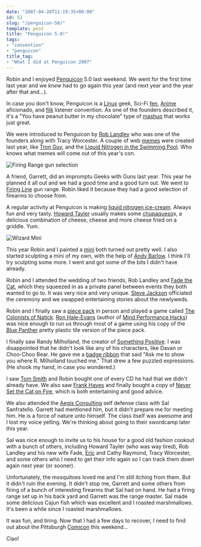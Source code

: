 ```yaml
---
date: "2007-04-28T11:19:35+00:00"
id: 52
slug: "/penguicon-50/"
template: post
title: "Penguicon 5.0!"
tags:
- "convention"
- "penguicon"
title_tag:
- "What I did at Penguicon 2007"
---
```


Robin and I enjoyed [Penguicon](http://penguicon.org/) 5.0 last weekend. We went
for the first time last year and we _knew_ had to go again this year (and next
year and the year after that and…).

In case you don't know, Penguicon is a
[Linux](http://en.wikipedia.org/wiki/Linux) geek, Sci-Fi
[fen](http://en.wikipedia.org/wiki/Science_fiction_fandom),
[Anime](http://en.wikipedia.org/wiki/Anime) aficionado, and
[filk](http://en.wikipedia.org/wiki/Filk) listener convention. As one of the
founders described it, it's a "You have peanut butter in my chocolate" type of
[mashup](http://en.wiktionary.org/wiki/mashup) that works just great.

We were introduced to Penguicon by [Rob Landley](http://www.landley.net/) who
was one of the founders along with Tracy Worcester. A couple of web
[memes](http://en.wikipedia.org/wiki/Meme) were created last year, like
[Tron Guy](http://www.tronguy.net/), and the
[Liquid Nitrogen in the Swimming Pool](http://youtube.com/watch?v=w2mj-Sq2oeo).
Who knows what memes will come out of this year's con.

![Firing Range gun
selection](firing-range.jpg)

A friend, Garrett, did an impromptu Geeks with Guns last year. This year he
planned it all out and we had a good time and a good turn out. We went to
[Firing Line](http://www.firinglineguns.com/) gun range. Robin liked it because
they had a good selection of firearms to choose from.

A regular activity at Penguicon is making
[liquid nitrogen ice-cream](https://flickr.com/photos/swthomas/466836040/).
Always fun and very tasty. [Howard Tayler](http://howardtayler.livejournal.com/)
usually makes some [chupaqueso](http://www.chupaqueso.com/)s, a delicious
combination of cheese, cheese and more cheese fried on a griddle. Yum.

![Wizard
Mini](minifig.jpg 'My mini paint job.')

This year Robin and I painted a
[mini](http://en.wikipedia.org/wiki/Miniature_figure_%28gaming%29) both turned
out pretty well. I also started sculpting a mini of my own, with the help of
[Andy Barlow](http://www.dark-platypus.com/). I think I'll try sculpting some
more. I went and got some of the bits I didn't have already.

Robin and I attended the wedding of two friends, Rob Landley and
[Fade the Cat](http://fadethecat.livejournal.com/), which they squeezed in as a
private panel between events they both wanted to go to. It was very nice and
very unique. [Steve Jackson](http://www.io.com/~sj/) officiated the ceremony and
we swapped entertaining stories about the newlyweds.

Robin and I finally saw a [piece pack](http://www.piecepack.org/) in person and
played a game called
[The Colonists of Natick](http://www.ludism.org/ppwiki/TheColonistsOfNatick).
[Ron Hale-Evans](http://ron.ludism.org/) (author of
[Mind Performance Hacks](http://www.amazon.com/gp/redirect.html%3FASIN=0596101538%26tag=thedocwha-20%26lcode=xm2%26cID=2025%26ccmID=165953%26location=/o/ASIN/0596101538%253FSubscriptionId=1N9AHEAQ2F6SVD97BE02))
was nice enough to run us through most of a game using his copy of the
[Blue Panther](http://www.bluepantherllc.com/JCDPiecepack.htm) pretty plastic
tile version of the piece pack.

I finally saw Randy Milholland, the creator of
[Something Positive](http://www.somethingpositive.net/). I was disappointed that
he didn't look like any of his characters, like Davan or Choo-Choo Bear. He gave
me a [badge ribbon](http://penguicon.org/wiki/BadgeRibbons/) that said "Ask me
to show you where R. Milholland touched me." That drew a few puzzled
expressions. (He shook my hand, in case you wondered.)

I saw [Tom Smith](http://www.tomsmithonline.com/) and Robin bought one of every
CD he had that we didn't already have. We also saw
[Frank Hayes](http://en.wikipedia.org/wiki/Frank_Hayes) and finally bought a
copy of
[Never Set the Cat on Fire](http://www.firebirdarts.com/music/3music31.shtml),
which is both entertaining and good advice.

We also attended the [Aegis Consulting](http://www.aegisconsulting.org/) self
defense class with Sal Sanfratello. Garrett had mentioned him, but it didn't
prepare me for meeting him. He is a force of nature unto himself. The class
itself was awesome and I lost my voice yelling. We're thinking about going to
their swordcamp later this year.

Sal was nice enough to invite us to his house for a good old fashion cookout
with a bunch of others, including Howard Tayler (who was way tired), Rob Landley
and his new wife Fade, [Eric](http://www.catb.org/~esr/) and Cathy Raymond,
Tracy Worcester, and some others who I need to get their info again so I can
track them down again next year (or sooner).

Unfortunately, the mosquitoes loved me and I'm still itching from them. But it
didn't ruin the evening. It didn't stop me, Garrett and some others from firing
of a bunch of interesting firearms that Sal had on hand. He had a firing range
set up in his back yard and Garrett was the range master. Sal made some
delicious Cajun fish which was excellent and I roasted marshmallows. It's been a
while since I roasted marshmallows.

It was fun, and tiring. Now that I had a few days to recover, I need to find out
about the Pittsburgh [Comicon](http://www.pittsburghcomicon.com/) this weekend…

Ciao!

